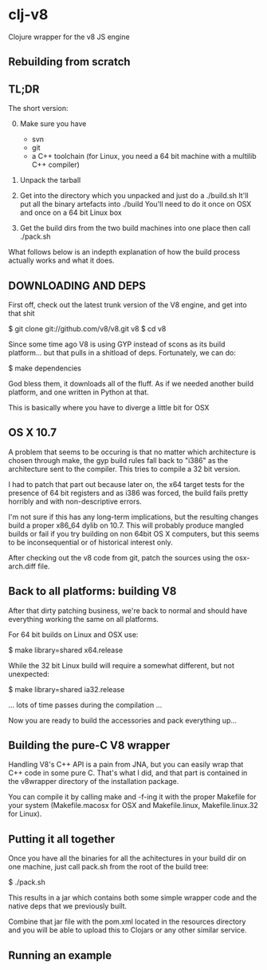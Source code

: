 clj-v8
======

Clojure wrapper for the v8 JS engine


Rebuilding from scratch
-------------------------

TL;DR
-----
The short version:

0. Make sure you have
   - svn
   - git
   - a C++ toolchain (for Linux, you need a 64 bit machine with
     a multilib C++ compiler)

1. Unpack the tarball

2. Get into the directory which you unpacked and just do a ./build.sh
   It'll put all the binary artefacts into ./build
   You'll need to do it once on OSX and once on a 64 bit Linux box

3. Get the build dirs from the two build machines into one place
   then call ./pack.sh

What follows below is an indepth explanation of how the build process
actually works and what it does.


DOWNLOADING AND DEPS
--------------------

First off, check out the latest trunk version of the V8 engine, and
get into that shit

$ git clone git://github.com/v8/v8.git v8
$ cd v8

Since some time ago V8 is using GYP instead of scons as its build
platform... but that pulls in a shitload of deps. Fortunately, we can
do:

$ make dependencies

God bless them, it downloads all of the fluff. As if we needed another
build platform, and one written in Python at that.

This is basically where you have to diverge a little bit for OSX


OS X 10.7
---------

A problem that seems to be occuring is that no matter which
architecture is chosen through make, the gyp build rules fall back to
"i386" as the architecture sent to the compiler. This tries to compile
a 32 bit version.

I had to patch that part out because later on, the x64 target tests
for the presence of 64 bit registers and as i386 was forced, the build
fails pretty horribly and with non-descriptive errors.

I'm not sure if this has any long-term implications, but the resulting
changes build a proper x86_64 dylib on 10.7. This will probably
produce mangled builds or fail if you try building on non 64bit OS X
computers, but this seems to be inconsequential or of historical
interest only.

After checking out the v8 code from git, patch the sources using the
osx-arch.diff file.


Back to all platforms: building V8
----------------------------------

After that dirty patching business, we're back to normal and should
have everything working the same on all platforms.

For 64 bit builds on Linux and OSX use:

$ make library=shared x64.release

While the 32 bit Linux build will require a somewhat different, but
not unexpected:

$ make library=shared ia32.release

... lots of time passes during the compilation ...

Now you are ready to build the accessories and pack everything up...


Building the pure-C V8 wrapper
------------------------------

Handling V8's C++ API is a pain from JNA, but you can easily wrap that
C++ code in some pure C. That's what I did, and that part is contained
in the v8wrapper directory of the installation package.

You can compile it by calling make and -f-ing it with the proper
Makefile for your system (Makefile.macosx for OSX and Makefile.linux,
Makefile.linux.32 for Linux).


Putting it all together
-----------------------

Once you have all the binaries for all the achitectures in your build
dir on one machine, just call pack.sh from the root of the build tree:

$ ./pack.sh

This results in a jar which contains both some simple wrapper code and
the native deps that we previously built.

Combine that jar file with the pom.xml located in the resources
directory and you will be able to upload this to Clojars or any other
similar service.


Running an example
------------------
